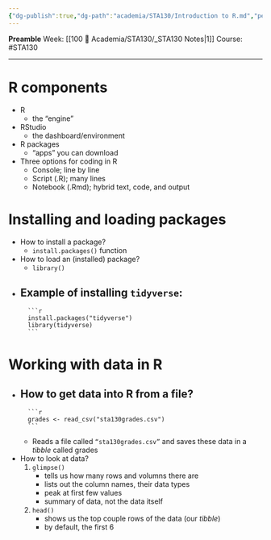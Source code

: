 ```yaml
---
{"dg-publish":true,"dg-path":"academia/STA130/Introduction to R.md","permalink":"/academia/sta-130/introduction-to-r/","created":"2024-01-15T16:30:59.791-05:00","updated":"2024-01-17T12:39:02.328-05:00"}
---
```


**Preamble**
Week: [[100 📒 Academia/STA130/_STA130 Notes\|1]]
Course: #STA130

---
# R components

- R
	- the “engine”
- RStudio
	- the dashboard/environment
- R packages
	- “apps” you can download
- Three options for coding in R
	- Console; line by line
	- Script (.R); many lines
	- Notebook (.Rmd); hybrid text, code, and output

# Installing and loading packages

- How to install a package?
	- `install.packages()` function
- How to load an (installed) package?
	- `library()`
- Example of installing `tidyverse`:
	-  
		```r
		install.packages("tidyverse")
		library(tidyverse)
		```

# Working with data in R

- How to get data into R from a file?
	- 
		```r
		grades <- read_csv("sta130grades.csv")
		```
	- Reads a file called `“sta130grades.csv”` and saves these data in a *tibble* called grades
- How to look at data?
	1. `glimpse()`
		- tells us how many rows and volumns there are
		- lists out the column names, their data types
		- peak at first few values
		- summary of data, not the data itself
	2. `head()`
		- shows us the top couple rows of the data (our *tibble*)
		- by default, the first 6